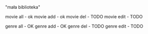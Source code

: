 "mała biblioteka"

movie all - ok
movie add - ok
movie del - TODO
movie edit - TODO

genre all - OK
genre add - OK
genre del - TODO
genre edit - TODO
